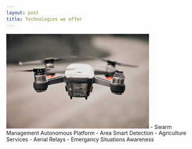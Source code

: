 ```yaml
---
layout: post
title: Technologies we offer
---
```




<img src="./images/drone1.jpg" alt="Project Image" style="width: 75%; height: auto;">
- Swarm Management Autonomous Platform
- Area Smart Detection
- Agriculture Services
- Aerial Relays
- Emergancy Situations Awareness
